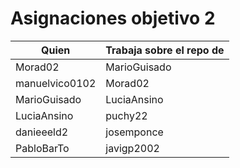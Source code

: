# Asignaciones objetivo 2

| Quien          | Trabaja sobre el repo de |
|----------------|---------------------|
| Morad02        | MarioGuisado        |
| manuelvico0102| Morad02          |
| MarioGuisado | LuciaAnsino          |
| LuciaAnsino          |puchy22 |
| danieeeld2 | josemponce |
| PabloBarTo | javigp2002 |
